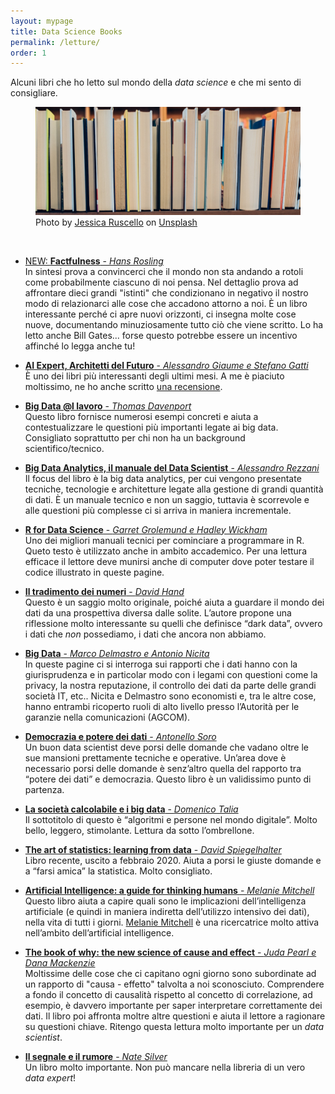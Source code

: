 ```yaml
---
layout: mypage
title: Data Science Books
permalink: /letture/
order: 1
---
```


Alcuni libri che ho letto sul mondo della _data science_ e che mi sento di consigliare.

<figure class='full-width'>
  <img src="/media/images/dsbook.jpg">
  <figcaption><span>Photo by <a href="https://unsplash.com/@jruscello?utm_source=unsplash&amp;utm_medium=referral&amp;utm_content=creditCopyText">Jessica Ruscello</a> on <a href="https://unsplash.com/s/photos/books?utm_source=unsplash&amp;utm_medium=referral&amp;utm_content=creditCopyText">Unsplash</a></span></figcaption>
</figure>

<br>

- [NEW: **Factfulness** - _Hans Rosling_][factfulnesslink] <br>
In sintesi prova a convincerci che il mondo non sta andando a rotoli come probabilmente ciascuno di noi pensa. Nel dettaglio prova ad affrontare dieci grandi "istinti" che condizionano in negativo il nostro modo di relazionarci alle cose che accadono attorno a noi. È un libro interessante perché ci apre nuovi orizzonti, ci insegna molte cose nuove, documentando minuziosamente tutto ciò che viene scritto. Lo ha letto anche Bill Gates... forse questo potrebbe essere un incentivo affinché lo legga anche tu!

- [**AI Expert, Architetti del Futuro** - _Alessandro Giaume e Stefano Gatti_][aiexpertlink] <br>
È uno dei libri più interessanti degli ultimi mesi. A me è piaciuto moltissimo, ne ho anche scritto [una recensione][recensioneaiexpert].

- [**Big Data @l lavoro** - _Thomas Davenport_][bigdataallavorolink] <br>
Questo libro fornisce numerosi esempi concreti e aiuta a contestualizzare le questioni più importanti legate ai big data. Consigliato soprattutto per chi non ha un background scientifico/tecnico.

- [**Big Data Analytics, il manuale del Data Scientist** - _Alessandro Rezzani_][bigdataanalyticslink] <br>
Il focus del libro è la big data analytics, per cui vengono presentate tecniche, tecnologie e architetture legate alla gestione di grandi quantità di dati. È un manuale tecnico e non un saggio, tuttavia è scorrevole e alle questioni più complesse ci si arriva in maniera incrementale.

- [**R for Data Science** - _Garret Grolemund e Hadley Wickham_][rfordatasciencelink] <br>
Uno dei migliori manuali tecnici per cominciare a programmare in R. Queto testo è utilizzato anche in ambito accademico. Per una lettura efficace il lettore deve munirsi anche di computer dove poter testare il codice illustrato in queste pagine.

- [**Il tradimento dei numeri** - _David Hand_][iltradimentodeinumerilink] <br>
Questo è un saggio molto originale, poiché aiuta a guardare il mondo dei dati da una prospettiva diversa dalle solite. L’autore propone una riflessione molto interessante su quelli che definisce “dark data”, ovvero i dati che _non_ possediamo, i dati che ancora non abbiamo.

- [**Big Data** - _Marco Delmastro e Antonio Nicita_][bigdatadalmastrolink] <br>
In queste pagine ci si interroga sui rapporti che i dati hanno con la giurisprudenza e in particolar modo con i legami con questioni come la privacy, la nostra reputazione, il controllo dei dati da parte delle grandi società IT, etc.. Nicita e Delmastro sono economisti e, tra le altre cose, hanno entrambi ricoperto ruoli di alto livello presso l’Autorità per le garanzie nella comunicazioni (AGCOM).

- [**Democrazia e potere dei dati** - _Antonello Soro_][democraziaepoterelink] <br>
Un buon data scientist deve porsi delle domande che vadano oltre le sue mansioni prettamente tecniche e operative. Un’area dove è necessario porsi delle domande è senz’altro quella del rapporto tra “potere dei dati” e democrazia. Questo libro è un validissimo punto di partenza.

- [**La società calcolabile e i big data** - _Domenico Talia_][lasocietacalcolabilelink] <br>
Il sottotitolo di questo è “algoritmi e persone nel mondo digitale”. Molto bello, leggero, stimolante. Lettura da sotto l’ombrellone.

- [**The art of statistics: learning from data** - _David Spiegelhalter_][theartofstatisticslink] <br>
Libro recente, uscito a febbraio 2020. Aiuta a porsi le giuste domande e a “farsi amica” la statistica. Molto consigliato.

- [**Artificial Intelligence: a guide for thinking humans** - _Melanie Mitchell_][aiaguideforlink] <br>
Questo libro aiuta a capire quali sono le implicazioni dell’intelligenza artificiale (e quindi in maniera indiretta dell’utilizzo intensivo dei dati), nella vita di tutti i giorni. [Melanie Mitchell][mitchellwikilink] è una ricercatrice molto attiva nell’ambito dell’artificial intelligence.

- [**The book of why: the new science of cause and effect** - _Juda Pearl e Dana Mackenzie_][thebookofwhylink] <br>
Moltissime delle cose che ci capitano ogni giorno sono subordinate ad un rapporto di "causa - effetto" talvolta a noi sconosciuto. Comprendere a fondo il concetto di causalità rispetto al concetto di correlazione, ad esempio, è davvero importante per saper interpretare correttamente dei dati. Il libro poi affronta moltre altre questioni e aiuta il lettore a ragionare su questioni chiave. Ritengo questa lettura molto importante per un _data scientist_.

- [**Il segnale e il rumore** - _Nate Silver_][ilsegnalelink] <br>
Un libro molto importante. Non può mancare nella libreria di un vero _data expert_!

[factfulnesslink]: https://www.amazon.it/Factfulness-ragioni-capiamo-mondo-pensiamo/dp/8817099635/ref=sr_1_1?__mk_it_IT=%C3%85M%C3%85%C5%BD%C3%95%C3%91&crid=14D68FBPKXPB6&dchild=1&keywords=factfulness&qid=1613469343&sprefix=fact%2Caps%2C189&sr=8-1
[aiexpertlink]: https://www.francoangeli.it/Ricerca/scheda_libro.aspx?Id=25635
[recensioneaiexpert]: https://mamatteo.github.io/informatica/aiexpert-recensione-del-libro
[bigdataallavorolink]: https://www.amazon.it/data-lavoro-Sfatare-scoprire-opportunit%C3%A0/dp/8891710458/ref=sr_1_fkmr0_1?__mk_it_IT=%C3%85M%C3%85%C5%BD%C3%95%C3%91&dchild=1&keywords=big+data+@al+lavoro&qid=1594640368&sr=8-1-fkmr0
[bigdataanalyticslink]: https://www.amazon.it/Big-Data-Analytics-manuale-scientist-ebook/dp/B073B866RS/ref=sr_1_2?__mk_it_IT=%C3%85M%C3%85%C5%BD%C3%95%C3%91&dchild=1&keywords=big+data+analytics&qid=1594640480&sr=8-2
[rfordatasciencelink]: https://www.amazon.it/R-Data-Science-Garrett-Grolemund/dp/1491910399/ref=sr_1_1?__mk_it_IT=%C3%85M%C3%85%C5%BD%C3%95%C3%91&dchild=1&keywords=r+for+data+science&qid=1594641320&s=books&sr=1-1
[iltradimentodeinumerilink]: https://www.amazon.it/tradimento-numeri-larte-nascondere-verit%C3%A0/dp/8817141313/ref=sr_1_1?__mk_it_IT=%C3%85M%C3%85%C5%BD%C3%95%C3%91&dchild=1&keywords=il+tradimento+dei+numeri&qid=1594640641&sr=8-1
[bigdatadalmastrolink]: https://www.amazon.it/data-stanno-cambiando-nostro-mondo/dp/8815283293/ref=sr_1_1?__mk_it_IT=%C3%85M%C3%85%C5%BD%C3%95%C3%91&dchild=1&keywords=big+data+nicita&qid=1594640771&sr=8-1
[democraziaepoterelink]: https://www.amazon.it/Democrazia-Libert%C3%A0-algoritmi-umanesimo-digitale/dp/8893882655
[lasocietacalcolabilelink]: https://www.amazon.it/societ%C3%A0-calcolabile-Algoritmi-persone-digitale/dp/8849851820/ref=sr_1_1?__mk_it_IT=%C3%85M%C3%85%C5%BD%C3%95%C3%91&dchild=1&keywords=la+societ%C3%A0+calcolabile+e+i+big+data&qid=1594641216&s=books&sr=1-1
[theartofstatisticslink]: https://www.amazon.it/Learning-Data-Statistics-David-Spiegelhalter/dp/0241258766/ref=sr_1_1?__mk_it_IT=%C3%85M%C3%85%C5%BD%C3%95%C3%91&dchild=1&keywords=The+art+of+statistics&qid=1594641397&s=books&sr=1-1
[aiaguideforlink]: https://www.amazon.it/Artificial-Intelligence-Guide-Thinking-Humans/dp/0241404827/ref=sr_1_2?__mk_it_IT=%C3%85M%C3%85%C5%BD%C3%95%C3%91&dchild=1&keywords=artificial+intelligence+a+pelican&qid=1594641511&s=books&sr=1-2
[mitchellwikilink]: https://en.wikipedia.org/wiki/Melanie_Mitchell
[thebookofwhylink]: https://www.amazon.it/Book-Why-Science-Cause-Effect/dp/0141982411/ref=sxts_sxwds-bia-wc-p13n1_0?__mk_it_IT=%C3%85M%C3%85%C5%BD%C3%95%C3%91&cv_ct_cx=The+book+of+why&dchild=1&keywords=The+book+of+why&pd_rd_i=0141982411&pd_rd_r=e055360d-5bc8-4d98-b42b-279de1fad7e8&pd_rd_w=jMNfH&pd_rd_wg=NSFbB&pf_rd_p=a53f46d9-e96e-45f1-b755-a24e8f2dc3d2&pf_rd_r=WCF8764Y6MJBV4ZG0HRD&psc=1&qid=1594641739&sr=1-1-91e9aa57-911e-4628-99b3-09163b7d9294
[ilsegnalelink]: https://www.amazon.it/segnale-rumore-scienza-della-previsione/dp/8860443865/ref=sr_1_1?__mk_it_IT=%C3%85M%C3%85%C5%BD%C3%95%C3%91&dchild=1&keywords=Il+segnale+e+il+rumore&qid=1594641876&sr=8-1
